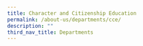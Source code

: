 ```yaml
---
title: Character and Citizenship Education
permalink: /about-us/departments/cce/
description: ""
third_nav_title: Departments
---
```

